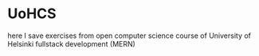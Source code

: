 # UoHCS
here I save exercises from open computer science course of University of Helsinki
fullstack development (MERN)
